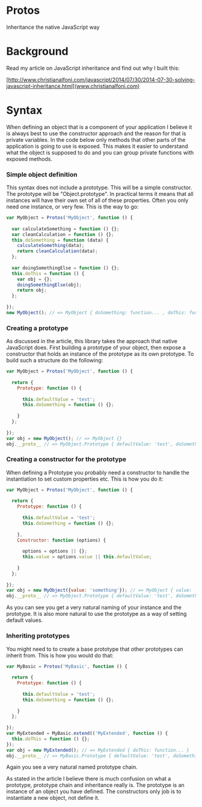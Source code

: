 Protos
======

Inheritance the native JavaScript way

# Background

Read my article on JavaScript inheritance and find out why I built this:

[http://www.christianalfoni.com/javascript/2014/07/30/2014-07-30-solving-javascript-inheritance.html](www.christianalfoni.com)

# Syntax

When defining an object that is a component of your application I believe it is always best to use the constructor approach and the reason for that is private variables. In the code below only methods that other parts of the application is going to use is exposed. This makes it easier to understand what the object is supposed to do and you can group private functions with exposed methods. 

### Simple object definition
This syntax does not include a prototype. This will be a simple constructor. The prototype will be "Object.prototype". In practical terms it means that all instances will have their own set of all of these properties. Often you only need one instance, or very few. This is the way to go:

```javascript
var MyObject = Protos('MyObject', function () {
  
  var calculateSomething = function () {};
  var cleanCalculation = function () {};
  this.doSomething = function (data) {
    calculateSomething(data);
    return cleanCalculation(data);
  };
  
  var doingSomethingElse = function () {};
  this.doThis = function () {
    var obj = {};
    doingSomethingElse(obj);
    return obj;
  };
  
});
new MyObject(); // => MyObject { doSomething: function... , doThis: function... }  
```

### Creating a prototype
As discussed in the article, this library takes the approach that native JavaScript does. First building a prototype of your object, then expose a constructor that holds an instance of the prototype as its own prototype. To build such a structure do the following:

```javascript
var MyObject = Protos('MyObject', function () {
  
  return {
    Prototype: function () {
      
      this.defaultValue = 'test';
      this.doSomething = function () {};
      
    }
  };
  
});
var obj = new MyObject(); // => MyObject {}
obj.__proto__ // => MyObject.Prototype { defaultValue: 'test', doSomething: function... }
```

### Creating a constructor for the prototype
When defining a Prototype you probably need a constructor to handle the instantiation to set custom properties etc. This is how you do it:

```javascript
var MyObject = Protos('MyObject', function () {
  
  return {
    Prototype: function () {
      
      this.defaultValue = 'test';
      this.doSomething = function () {};
      
    },
    Constructor: function (options) {
    
      options = options || {};
      this.value = options.value || this.defaultValue;
    
    }
  };
  
});
var obj = new MyObject({value: 'something'}); // => MyObject { value: 'something' }
obj.__proto__ // => MyObject.Prototype { defaultValue: 'test', doSomething: function... }
```

As you can see you get a very natural naming of your instance and the prototype. It is also more natural to use the prototype as a way of setting default values.

### Inheriting prototypes
You might need to to create a base prototype that other prototypes can inherit from. This is how you would do that:

```javascript
var MyBasic = Protos('MyBasic', function () {
  
  return {
    Prototype: function () {
      
      this.defaultValue = 'test';
      this.doSomething = function () {};
      
    }
  };
  
});
var MyExtended = MyBasic.extend(('MyExtended', function () {
  this.doThis = function () {};
});
var obj = new MyExtended(); // => MyExtended { doThis: function... }
obj.__proto__ // => MyBasic.Prototype { defaultValue: 'test', doSomething: function... }
```

Again you see a very natural named prototype chain.

As stated in the article I believe there is much confusion on what a prototype, prototype chain and inheritance really is. The prototype is an instance of an object you have defined. The constructors only job is to instantiate a new object, not define it.
